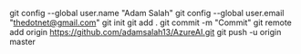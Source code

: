 git config --global user.name "Adam Salah"
git config --global user.email "thedotnet@gmail.com"
git init
git add .
git commit -m "Commit"
git remote add origin https://github.com/adamsalah13/AzureAI.git
git push -u origin master

